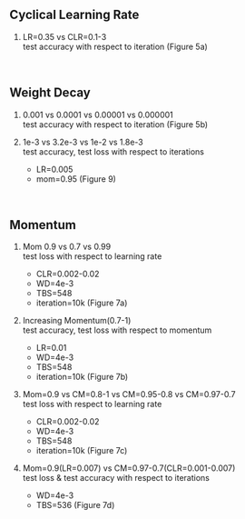 ## Cyclical Learning Rate

1. LR=0.35 vs CLR=0.1-3 <br/>
    test accuracy with respect to iteration
    (Figure 5a)

<br/>

## Weight Decay

1. 0.001 vs 0.0001 vs 0.00001 vs 0.000001 <br/>
    test accuracy with respect to iteration
    (Figure 5b)

2. 1e-3 vs 3.2e-3 vs 1e-2 vs 1.8e-3 <br/>
     test accuracy, test loss with respect to iterations
    - LR=0.005
    - mom=0.95
    (Figure 9)

<br/>

## Momentum

1. Mom 0.9 vs 0.7 vs 0.99 <br/>
    test loss with respect to learning rate
    - CLR=0.002-0.02
    - WD=4e-3
    - TBS=548
    - iteration=10k
    (Figure 7a)

2. Increasing Momentum(0.7-1) <br/>
    test accuracy, test loss with respect to momentum
    - LR=0.01
    - WD=4e-3
    - TBS=548
    - iteration=10k
    (Figure 7b)

3. Mom=0.9 vs CM=0.8-1 vs CM=0.95-0.8 vs CM=0.97-0.7 <br/>
    test loss with respect to learning rate
    - CLR=0.002-0.02
    - WD=4e-3
    - TBS=548
    - iteration=10k
    (Figure 7c)

3. Mom=0.9(LR=0.007) vs CM=0.97-0.7(CLR=0.001-0.007) <br/>
    test loss & test accuracy with respect to iterations
    - WD=4e-3
    - TBS=536
    (Figure 7d)